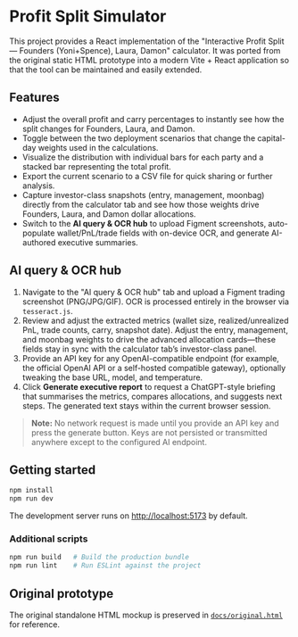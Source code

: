 # Profit Split Simulator

This project provides a React implementation of the "Interactive Profit Split — Founders (Yoni+Spence), Laura, Damon" calculator.
It was ported from the original static HTML prototype into a modern Vite + React application so that the tool can be maintained and
easily extended.

## Features

- Adjust the overall profit and carry percentages to instantly see how the split changes for Founders, Laura, and Damon.
- Toggle between the two deployment scenarios that change the capital-day weights used in the calculations.
- Visualize the distribution with individual bars for each party and a stacked bar representing the total profit.
- Export the current scenario to a CSV file for quick sharing or further analysis.
- Capture investor-class snapshots (entry, management, moonbag) directly from the calculator tab and see how those weights drive Founders, Laura, and Damon dollar allocations.
- Switch to the **AI query & OCR hub** to upload Figment screenshots, auto-populate wallet/PnL/trade fields with on-device OCR, and generate AI-authored executive summaries.

## AI query & OCR hub

1. Navigate to the "AI query & OCR hub" tab and upload a Figment trading screenshot (PNG/JPG/GIF). OCR is processed entirely in the browser via `tesseract.js`.
2. Review and adjust the extracted metrics (wallet size, realized/unrealized PnL, trade counts, carry, snapshot date). Adjust the entry, management, and moonbag weights to drive the advanced allocation cards—these fields stay in sync with the calculator tab’s investor-class panel.
3. Provide an API key for any OpenAI-compatible endpoint (for example, the official OpenAI API or a self-hosted compatible gateway), optionally tweaking the base URL, model, and temperature.
4. Click **Generate executive report** to request a ChatGPT-style briefing that summarises the metrics, compares allocations, and suggests next steps. The generated text stays within the current browser session.

> **Note:** No network request is made until you provide an API key and press the generate button. Keys are not persisted or transmitted anywhere except to the configured AI endpoint.

## Getting started

```bash
npm install
npm run dev
```

The development server runs on [http://localhost:5173](http://localhost:5173) by default.

### Additional scripts

```bash
npm run build   # Build the production bundle
npm run lint    # Run ESLint against the project
```

## Original prototype

The original standalone HTML mockup is preserved in [`docs/original.html`](docs/original.html) for reference.
